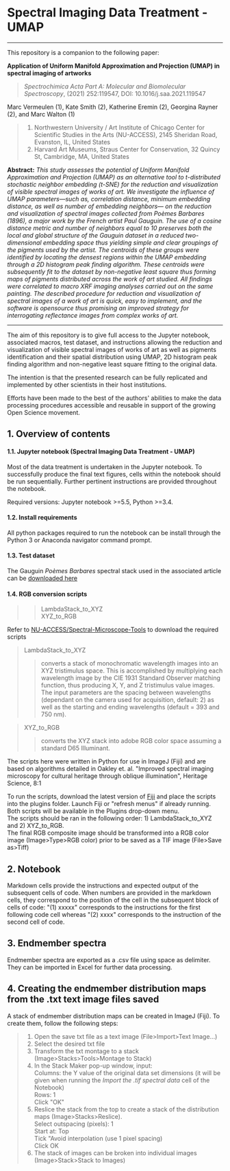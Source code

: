 # Spectral Imaging Data Treatment - UMAP
***

This repository is a companion to the following paper: 

**Application of Uniform Manifold Approximation and Projection (UMAP) in spectral imaging of artworks** <br>
> *Spectrochimica Acta Part A: Molecular and Biomolecular Spectroscopy*, (2021) 252:119547, DOI: 10.1016/j.saa.2021.119547 <br>

Marc Vermeulen (1), 
Kate Smith (2),
Katherine Eremin (2),
Georgina Rayner (2),
and Marc Walton (1)<br>

> 1. Northwestern University / Art Institute of Chicago Center for Scientific Studies in the Arts (NU-ACCESS), 2145 Sheridan Road, Evanston, IL, United States
> 2. Harvard Art Museums, Straus Center for Conservation, 32 Quincy St, Cambridge, MA, United States

**Abstract:** *This study assesses the potential of Uniform Manifold Approximation and Projection (UMAP) as an alternative tool to t-distributed stochastic neighbor embedding (t-SNE) for the reduction and visualization of visible spectral images of works of art. We investigate the influence of UMAP parameters—such as, correlation distance, minimum embedding distance, as well as number of embedding neighbors— on the reduction and visualization of spectral images collected from Poèmes Barbares (1896), a major work by the French artist Paul Gauguin. The use of a cosine distance metric and number of neighbors equal to 10 preserves both the local and global structure of the Gauguin dataset in a reduced two-dimensional embedding space thus yielding simple and clear groupings of the pigments used by the artist. The centroids of these groups were identified by locating the densest regions within the UMAP embedding through a 2D histogram peak finding algorithm.  These centroids were subsequently fit to the dataset by non-negative least square thus forming maps of pigments distributed across the work of art studied. All findings were correlated to macro XRF imaging analyses carried out on the same painting. The described procedure for reduction and visualization of spectral images of a work of art is quick, easy to implement, and the software is opensource thus promising an improved strategy for interrogating reflectance images from complex works of art.*

***

The aim of this repository is to give full access to the Jupyter notebook, associated macros, test dataset, and instructions allowing the reduction and visualization of visible spectral images of works of art as well as pigments identification and their spatial distribution using UMAP, 2D histogram peak finding algorithm and non-negative least square fitting to the original data. <br>

The intention is that the presented research can be fully replicated and implemented by other scientists in their host institutions. <br>

Efforts have been made to the best of the authors' abilities to make the data processing procedures accessible and reusable in support of the growing Open Science movement. <br>

## 1. Overview of contents
#### 1.1. Jupyter notebook (Spectral Imaging Data Treatment - UMAP)
Most of the data treatment is undertaken in the Jupyter notebook. To successfully produce the final text figures, cells within the notebook should be run sequentially. Further pertinent instructions are provided throughout the notebook.

Required versions: Jupyter notebook >=5.5, Python >=3.4.

#### 1.2. Install requirements
All python packages required to run the notebook can be install through the Python 3 or Anaconda navigator command prompt.  

#### 1.3. Test dataset
The Gauguin *Poèmes Barbares* spectral stack used in the associated article can be [downloaded here](https://northwestern.box.com/s/5cjughjrl5eznon2jiojf8x6y0ufkj3b) <br>

#### 1.4. RGB conversion scripts
>>LambdaStack_to_XYZ <br>
>>XYZ_to_RGB <br>

Refer to [NU-ACCESS/Spectral-Microscope-Tools](https://github.com/NU-ACCESS/Spectral-Microscope-Tools) to download the required scripts

>LambdaStack_to_XYZ <br>
>>converts a stack of monochromatic wavelength images into an XYZ tristimulus space. This is accomplished by multiplying each wavelength image by the CIE 1931 Standard Observer matching function, thus producing X, Y, and Z tristimulus value images. The input parameters are the spacing between wavelengths (dependant on the camera used for acquisition, default: 2) as well as the starting and ending wavelengths (default = 393 and 750 nm).

>XYZ_to_RGB <br>
>>converts the XYZ stack into adobe RGB color space assuming a standard D65 Illuminant.

The scripts here were written in Python for use in ImageJ (Fiji) and are based on algorithms detailed in Oakley et. al. "Improved spectral imaging microscopy for cultural heritage through oblique illumination", Heritage Science, 8:1 <br>

To run the scripts, download the latest version of [Fiji](https://fiji.sc) and place the scripts into the plugins folder. Launch Fiji or "refresh menus" if already running. <br>
Both scripts will be available in the Plugins drop-down menu. <br>
The scripts should be ran in the following order: 1) LambdaStack_to_XYZ and 2) XYZ_to_RGB. <br>
The final RGB composite image should be transformed into a RGB color image (Image>Type>RGB color) prior to be saved as a TIF image (File>Save as>Tiff)

## 2. Notebook
Markdown cells provide the instructions and expected output of the subsequent cells of code. When numbers are provided in the markdown cells, they correspond to the position of the cell in the subsequent block of cells of code: "(1) xxxxx" corresponds to the instructions for the first following code cell whereas "(2) xxxx" corresponds to the instruction of the second cell of code. 

## 3. Endmember spectra
Endmember spectra are exported as a .csv file using space as delimiter. They can be imported in Excel for further data processing. 

## 4. Creating the endmember distribution maps from the .txt text image files saved
A stack of endmember distribution maps can be created in ImageJ (Fiji). To create them, follow the following steps:
>1) Open the save txt file as a text image (File>Import>Text Image...)
>2) Select the desired txt file
>3) Transform the txt montage to a stack (Image>Stacks>Tools>Montage to Stack)
>4) In the Stack Maker pop-up window, input: <br>
Columns: the Y value of the original data set dimensions (it will be given when running the *Import the .tif spectral data* cell of the Notebook) <br>
Rows: 1 <br>
Click "OK" <br>
>5) Reslice the stack from the top to create a stack of the distribution maps (Image>Stacks>Reslice).<br>
Select outspacing (pixels): 1 <br>
Start at: Top <br>
Tick "Avoid interpolation (use 1 pixel spacing)<br>
Click OK <br>
>5) The stack of images can be broken into individual images (Image>Stack>Stack to Images)
